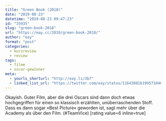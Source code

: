 ```yaml
---
title: "Green Book (2018)"
date: "2019-08-23"
datetime: "2019-08-23 09:47:23"
id: "35935"
slug: "green-book-2018"
url: "https://eay.cc/2019/green-book-2018/"
author: "eay"
format: "post"
categories:
  - kurzreview
  - review
tags:
  - filme
  - oscar-gewinner
meta:
  - yourls_shorturl: "http://eay.li/3b7"
  - linked_list_url: "https://twitter.com/eay/status/1164308161995710466"
---
```


Okayish. Guter Film, aber die drei Oscars sind dann doch etwas hochgegriffen für einen so klassisch erzählten, unüberraschenden Stoff. Dass es dann sogar »Best Picture« geworden ist, sagt mehr über die Academy als über den Film. (#TeamVice) \[rating value=6 inline=true\]
